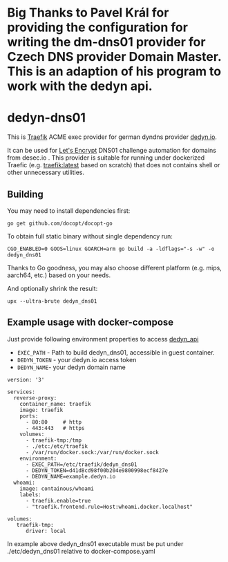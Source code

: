 # Big Thanks to Pavel Král for providing the configuration for writing the dm-dns01 provider for Czech DNS provider Domain Master. This is an adaption of his program to work with the dedyn api.

# dedyn-dns01

This is [Traefik](https://traefik.io/) ACME exec provider for german dyndns provider [dedyn.io](https://www.desec.io/).

It can be used for [Let's Encrypt](https://letsencrypt.org/) DNS01 challenge 
automation for domains from desec.io . This provider is suitable for running under
dockerized Traefic (e.g. [traefik:latest](https://hub.docker.com/_/traefik/) based on scratch) that does not
contains shell or other unnecessary utilities.

## Building

You may need to install dependencies first:

`go get github.com/docopt/docopt-go`

To obtain full static binary without single dependency run:

`CGO_ENABLED=0 GOOS=linux GOARCH=arm go build -a -ldflags="-s -w" -o dedyn_dns01`

Thanks to Go goodness, you may also choose different platform (e.g. mips, aarch64, etc.) based on your needs.

And optionally shrink the result:

`upx --ultra-brute dedyn_dns01`

## Example usage with docker-compose

Just provide following environment properties to access [dedyn_api](https://desec.io/api/v1/) 

* `EXEC_PATH` - Path to build dedyn_dns01, accessible in guest container. 
* `DEDYN_TOKEN` - your dedyn.io access token 
* `DEDYN_NAME`- your dedyn domain name


```
version: '3'

services:
  reverse-proxy:
    container_name: traefik
    image: traefik
    ports:
      - 80:80     # http
      - 443:443   # https      
    volumes:
      - traefik-tmp:/tmp
      - ./etc:/etc/traefik
      - /var/run/docker.sock:/var/run/docker.sock
    environment:
      - EXEC_PATH=/etc/traefik/dedyn_dns01
      - DEDYN_TOKEN=d41d8cd98f00b204e9800998ecf8427e
      - DEDYN_NAME=example.dedyn.io
  whoami:
    image: containous/whoami 
    labels:
      - traefik.enable=true
      - "traefik.frontend.rule=Host:whoami.docker.localhost"

volumes:
   traefik-tmp:
      driver: local

```

In example above dedyn_dns01 executable must be put under ./etc/dedyn_dns01 relative to docker-compose.yaml
